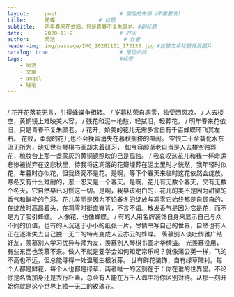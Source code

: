 ```yaml
---
layout:     post   				    # 使用的布局（不需要改）
title:      花蝶				# 标题 
subtitle:   明年春来花依旧，只是青春不复朱颜老。#副标题
date:       2020-11-2				# 时间
author:     周浩 						# 作者
header-img: img/passage/IMG_20201101_173133.jpg	#这篇文章标题背景图片
catalog: true 						# 是否归档
tags:								#标签
    - 周浩
    - 文章
    - angel
    - 随笔
---
```


## 
/ 花开花落花无言，引得蜂蝶争相转。
/ 岁暮枯荣自凋零，独受西风凉。
/ 人去楼空，黄铜镜上难映美人容。
/ 残花和泥一地愁，轻拭泪，轻葬花。
/ 明年春来花依旧，只是青春不复朱颜老。
/ 花开，娇美的花儿无需多言自有千百蜂蝶环飞其左右。
花败，柔弱的花儿也不会挽留消失在暮秋拥挤的喧闹。
空恨二十余载化水东流无所为，晓知世有琴棋书画却未着研习，
如今容颜渐老自当是人去楼空独葬花，梳妆台上那一盏蒙灰的黄铜镜照映的已是孤独。
/ 我哀叹这花儿和我一样命运悲惨被抛弃在这悲秋里，待我将这凋落的花瓣埋葬在泥土里时才恍然，我年轻时似花，年暮时亦似花，但我终究不是花。是啊，等下个春天来临时这花依然会绽放。寒冬又有什么难耐的，忍一忍又是一个春天。是啊，花儿有无数个春天，又有无数个冬天，它自然早已习惯这一切。是啊，我早该明白的，花儿的美不是因为甜蜜的香气和鲜艳的色彩。花儿美丽是因为不论春冬的绽放与凋零它始终都是自顾自的，在绽放时高昂着头，在凋零时挺直脊背，不言不语。散发香气是因为它是花，而不是为了吸引蜂蝶。
人像花，也像蜂蝶。
/ 有的人用名牌装饰自身来显示自己与众不同的价值，也有的人沉迷于小小的纸张一片，尽情书写自己的世界，自然也有人正在逐渐失去自己独一无二的特点变成人云亦云的蜂蝶。
羡慕别人谈吐优雅广结好友，羡慕别人学习优异与师为友，羡慕别人琴棋书画才华横溢。
光羡慕没用，有些东西也羡慕不来。做人不就是要学会如何知足常乐吗？就像蒲公英一样，飞的不高也不远，但总能寻得一处温暖生根发芽。
世有鲜花装饰，自有绿草陪衬。每个人都是鲜花，每个人也都是绿草，两者唯一的区别在于：你在谁的世界里。不论你是名牌加身还是衣行朴素，总会有人能在万千人海中将你区别对待。从那一刻开始你就是这个世界上独一无二的玫瑰花。
